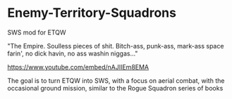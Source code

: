 # Enemy-Territory-Squadrons
SWS mod for ETQW

"The Empire. Soulless pieces of shit. Bitch-ass, punk-ass, mark-ass space farin', no dick havin, no ass washin niggas..."
  
https://www.youtube.com/embed/nAJIIEm8EMA
 
The goal is to turn ETQW into SWS, with a focus on aerial combat, with the occasional ground mission, similar to the Rogue Squadron series of books
